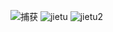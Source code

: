 

![捕获](https://user-images.githubusercontent.com/11703018/178862903-c61c0470-486e-461e-bd55-8f0104141db7.PNG)
![jietu](https://user-images.githubusercontent.com/11703018/178864665-8a75a585-8099-44f1-8291-e50ae6c9cc0a.PNG)
![jietu2](https://user-images.githubusercontent.com/11703018/178866754-305bfd0e-c778-4aac-a595-9377d22c381c.PNG)
